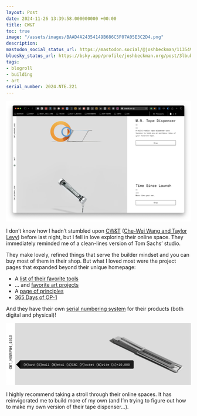 ```yaml
---
layout: Post
date: 2024-11-26 13:39:58.000000000 +00:00
title: CW&T
toc: true
image: "/assets/images/BAAD4A24354149B686C5F07A05E3C2D4.png"
description:
mastodon_social_status_url: https://mastodon.social/@joshbeckman/113549750190433982
bluesky_status_url: https://bsky.app/profile/joshbeckman.org/post/3lbub27fyhf2n
tags:
- blogroll
- building
- art
serial_number: 2024.NTE.221
---
```

![CW&T homepage](/assets/images/BAAD4A24354149B686C5F07A05E3C2D4.png)

I don’t know how I hadn’t stumbled upon [CW&T](https://cwandt.com) \([Che\-Wei Wang and Taylor Levy](https://cwandt.com/pages/about)\) before last night, but I fell in love exploring their online space\. They immediately reminded me of a clean\-lines version of Tom Sachs’ studio\. 

They make lovely, refined things that serve the builder mindset and you can buy most of them in their shop\. But what I loved most were the project pages that expanded beyond their unique homepage:
- A [list of their favorite tools](https://theones.cwandt.com)
- \.\.\. and [favorite art projects](https://untitled.cwandt.com)
- A [page of principles](https://cwandt.com/pages/principles)
- [365 Days of OP\-1](https://365op1.cwandt.com/)

And they have their own [serial numbering system](https://www.joshbeckman.org/blog/personal-serial-numbers) for their products \(both digital and physical\)\!

![image of their serial numbers](/assets/images/6B77F822FB7D4A619A23F93B32BA4806.png)

I highly recommend taking a stroll through their online spaces\. It has reinvigorated me to build more of my own \(and I’m trying to figure out how to make my own version of their tape dispenser\.\.\.\)\.


